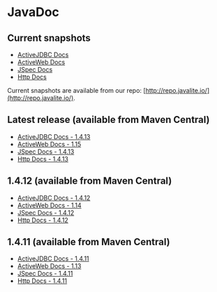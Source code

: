 <div class="page-header">
   <h1>JavaDoc</h1>
</div>


## Current snapshots

* [ActiveJDBC Docs](http://javalite.github.io/activejdbc/snapshot)
* [ActiveWeb Docs](http://javalite.github.io/activeweb/snapshot)
* [JSpec Docs](http://javalite.github.io/activejdbc/snapshot/org/javalite/test/jspec/JSpec.html)
* [Http Docs](http://javalite.github.io/activejdbc/snapshot/org/javalite/http/Http.html)

Current snapshots are available from our repo: [http://repo.javalite.io/](http://repo.javalite.io/).

## Latest release (available from Maven Central)

* [ActiveJDBC Docs - 1.4.13](http://javalite.github.io/activejdbc/1.4.13)
* [ActiveWeb Docs - 1.15](http://javalite.github.io/activeweb/1.15)
* [JSpec Docs - 1.4.13](http://javalite.github.io/activejdbc/1.4.13/org/javalite/test/jspec/JSpec.html)
* [Http Docs - 1.4.13](http://javalite.github.io/activejdbc/1.4.13/org/javalite/http/Http.html)


## 1.4.12 (available from Maven Central)

* [ActiveJDBC Docs - 1.4.12](http://javalite.github.io/activejdbc/1.4.12)
* [ActiveWeb Docs - 1.14](http://javalite.github.io/activeweb/1.14)
* [JSpec Docs - 1.4.12](http://javalite.github.io/activejdbc/1.4.12/org/javalite/test/jspec/JSpec.html)
* [Http Docs - 1.4.12](http://javalite.github.io/activejdbc/1.4.12/org/javalite/http/Http.html)


## 1.4.11 (available from Maven Central)

* [ActiveJDBC Docs - 1.4.11](http://javalite.github.io/activejdbc/1.4.11)
* [ActiveWeb Docs - 1.13](http://javalite.github.io/activeweb/1.13)
* [JSpec Docs - 1.4.11](http://javalite.github.io/activejdbc/1.4.11/org/javalite/test/jspec/JSpec.html)
* [Http Docs - 1.4.11](http://javalite.github.io/activejdbc/1.4.11/org/javalite/http/Http.html)


